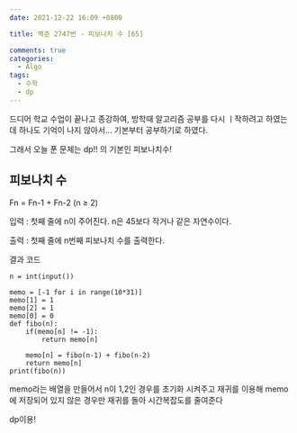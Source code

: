 ```yaml
---
date: 2021-12-22 16:09 +0800

title: 백준 2747번 - 피보나치 수 [65]

comments: true
categories:
  - Algo
tags:
  - 수학
  - dp
---
```


드디어 학교 수업이 끝나고 종강하여, 방학때 알고리즘 공부를 다시 ㅣ작하려고 하였는데 하나도 기억이 나지 않아서... 기본부터 공부하기로 하였다.

그래서 오늘 푼 문제는 dp!! 의 기본인 피보나치수!

## 피보나치 수

Fn = Fn-1 + Fn-2 (n ≥ 2)

입력 : 첫째 줄에 n이 주어진다. n은 45보다 작거나 같은 자연수이다.

출력 : 첫째 줄에 n번째 피보나치 수를 출력한다.

결과 코드

```
n = int(input())

memo = [-1 for i in range(10*31)]
memo[1] = 1
memo[2] = 1
memo[0] = 0
def fibo(n):
    if(memo[n] != -1):
        return memo[n]

    memo[n] = fibo(n-1) + fibo(n-2)
    return memo[n]
print(fibo(n))
```

memo라는 배열을 만들어서 n이 1,2인 경우를 초기화 시켜주고 재귀를 이용해 memo에 저장되어 있지 않은 경우만 재귀를 돌아 시간복잡도를 줄여준다

dp이용!
